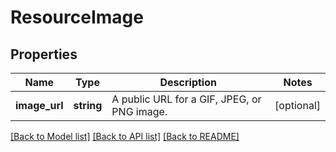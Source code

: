 # ResourceImage

## Properties
Name | Type | Description | Notes
------------ | ------------- | ------------- | -------------
**image_url** | **string** | A public URL for a GIF, JPEG, or PNG image. | [optional] 

[[Back to Model list]](../README.md#documentation-for-models) [[Back to API list]](../README.md#documentation-for-api-endpoints) [[Back to README]](../README.md)



